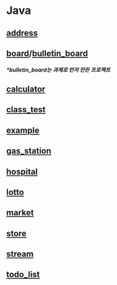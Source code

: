 Java
==========
 
## [address](https://github.com/JinbaeByeon/ktds_21/tree/master/Java/eclipse-workspace/address/src/address_book)


## [board](https://github.com/JinbaeByeon/ktds_21/tree/master/Java/eclipse-workspace/board/src/board)/[bulletin_board](https://github.com/JinbaeByeon/ktds_21/tree/master/Java/eclipse-workspace/bulletin_board/src/bulletin_board)
   
  ##### *bulletin_board는 과제로 먼저 만든 프로젝트

## [calculator](https://github.com/JinbaeByeon/ktds_21/tree/master/Java/eclipse-workspace/bulletin_board/src/calculator)
 
## [class_test](https://github.com/JinbaeByeon/ktds_21/tree/master/Java/eclipse-workspace/bulletin_board/src/class_test)

## [example](https://github.com/JinbaeByeon/ktds_21/tree/master/Java/eclipse-workspace/bulletin_board/src/example)

## [gas_station](https://github.com/JinbaeByeon/ktds_21/tree/master/Java/eclipse-workspace/bulletin_board/src/gas_station)

## [hospital](https://github.com/JinbaeByeon/ktds_21/tree/master/Java/eclipse-workspace/bulletin_board/src/hospital)

## [lotto](https://github.com/JinbaeByeon/ktds_21/tree/master/Java/eclipse-workspace/bulletin_board/src/lotto)
  
## [market](https://github.com/JinbaeByeon/ktds_21/tree/master/Java/eclipse-workspace/bulletin_board/src/market)
 
## [store](https://github.com/JinbaeByeon/ktds_21/tree/master/Java/eclipse-workspace/bulletin_board/src/store)

## [stream](https://github.com/JinbaeByeon/ktds_21/tree/master/Java/eclipse-workspace/bulletin_board/src/stream)

## [todo_list](https://github.com/JinbaeByeon/ktds_21/tree/master/Java/eclipse-workspace/bulletin_board/src/todo_list)
